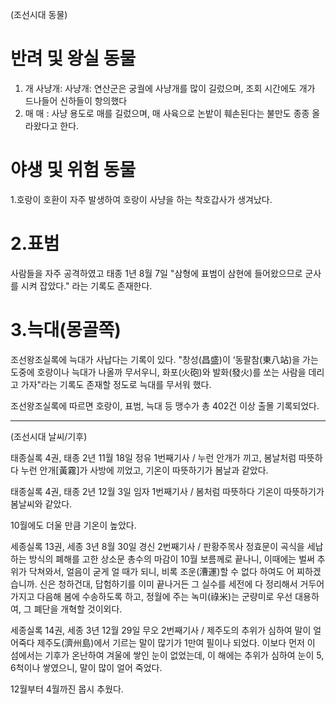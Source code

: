 (조선시대 동물)

# 반려 및 왕실 동물
1. 개
사냥개: 사냥개: 연산군은 궁궐에 사냥개를 많이 길렀으며, 조회 시간에도 개가 드나들어 신하들이 항의했다
2. 매
매 : 사냥 용도로 매를 길렀으며, 매 사육으로 논밭이 훼손된다는 불만도 종종 올라왔다고 한다.

# 야생 및 위험 동물
1.호랑이
호환이 자주 발생하여 호랑이 사냥을 하는 착호갑사가 생겨났다.

# 2.표범
사람들을 자주 공격하였고 태종 1년 8월 7일 "삼형에 표범이 삼현에 들어왔으므로 군사를 시켜 잡았다." 라는 기록도 존재한다.

# 3.늑대(몽골쪽)
조선왕조실록에 늑대가 사납다는 기록이 있다.
"창성(昌盛)이 ‘동팔참(東八站)을 가는 도중에 호랑이나 늑대가 나올까 무서우니, 화포(火砲)와 발화(發火)를 쏘는 사람을 데리고 가자"라는 기록도 존재할 정도로 늑대를 무서워 했다.

조선왕조실록에 따르면 호랑이, 표범, 늑대 등 맹수가 총 402건 이상 출몰 기록되었다.


---

(조선시대 날씨/기후)

태종실록 4권, 태종 2년 11월 18일 정유 1번째기사 / 누런 안개가 끼고, 봄날처럼 따뜻하다
누런 안개[黃霧]가 사방에 끼었고, 기온이 따뜻하기가 봄날과 같았다.

태종실록 4권, 태종 2년 12월 3일 임자 1번째기사 / 봄처럼 따뜻하다
기온이 따뜻하기가 봄날씨와 같았다.

10월에도 더울 만큼 기온이 높았다.


 세종실록 13권, 세종 3년 8월 30일 경신 2번째기사 / 판황주목사 정효문이 곡식을 세납하는 방식의 폐해를 고한 상소문
총수의 마감이 10월 보름께로 끝나니, 이때에는 벌써 추위가 닥쳐와서, 얼음이 굳게 얼 때가 되니, 비록 조운(漕運)할 수 없다 하여도 어 찌하겠습니까.
신은 청하건대, 답험하기를 이미 끝나거든 그 실수를 세전에 다 정리해서 거두어 가지고 다음해 봄에 수송하도록 하고, 정월에 주는 녹미(祿米)는 군량미로 우선 대용하여, 그 폐단을 개혁할 것이외다.

 세종실록 14권, 세종 3년 12월 29일 무오 2번째기사 / 제주도의 추위가 심하여 말이 얼어죽다
제주도(濟州島)에서 기르는 말이 많기가 1만여 필이나 되었다. 이보다 먼저 이 섬에서는 기후가 온난하여 겨울에 쌓인 눈이 없었는데, 이 해에는 추위가 심하여 눈이 5, 6척이나 쌓였으니, 말이 많이 얼어 죽었다.

12월부터 4월까진 몹시 추웠다.